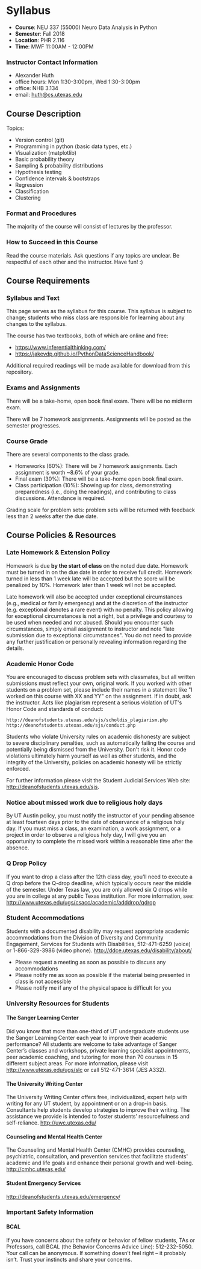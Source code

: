 # Syllabus

* **Course**: NEU 337 (55000) Neuro Data Analysis in Python
* **Semester**: Fall 2018
* **Location**: PHR 2.116
* **Time**: MWF 11:00AM - 12:00PM

### Instructor Contact Information
* Alexander Huth
* office hours:  Mon 1:30-3:00pm, Wed 1:30-3:00pm
* office: NHB 3.134
* email: huth@cs.utexas.edu

## Course Description

Topics:
* Version control (git)
* Programming in python (basic data types, etc.)
* Visualization (matplotlib)
* Basic probability theory
* Sampling & probability distributions
* Hypothesis testing
* Confidence intervals & bootstraps
* Regression
* Classification
* Clustering

### Format and Procedures

The majority of the course will consist of lectures by the professor.

### How to Succeed in this Course

Read the course materials. Ask questions if any topics are unclear. Be respectful of each other and the instructor. Have fun! :)

## Course Requirements

### Syllabus and Text

This page serves as the syllabus for this course. This syllabus is subject to change; students who miss class are responsible for learning about any changes to the syllabus.

The course has two textbooks, both of which are online and free:
* https://www.inferentialthinking.com/
* https://jakevdp.github.io/PythonDataScienceHandbook/

Additional required readings will be made available for download from this repository.

### Exams and Assignments

There will be a take-home, open book final exam. There will be no midterm exam.

There will be 7 homework assignments. Assignments will be posted as the semester progresses. 

### Course Grade

There are several components to the class grade.

* Homeworks (60%): There will be 7 homework assignments. Each assignment is worth ~8.6% of your grade.
* Final exam (30%): There will be a take-home open book final exam.
* Class participation (10%): Showing up for class, demonstrating preparedness (i.e., doing the readings), and contributing to class discussions. Attendance is required.

Grading scale for problem sets: problem sets will be returned with feedback less than 2 weeks after the due date.

## Course Policies & Resources

### Late Homework & Extension Policy

Homework is due **by the start of class** on the noted due date. Homework must be turned in on the due date in order to receive full credit. Homework turned in less than 1 week late will be accepted but the score will be penalized by 10%. Homework later than 1 week will not be accepted.

Late homework will also be accepted under exceptional circumstances (e.g., medical or family emergency) and at the discretion of the instructor (e.g. exceptional denotes a rare event) with no penalty. This policy allowing for exceptional circumstances is not a right, but a privilege and courtesy to be used when needed and not abused. Should you encounter such circumstances, simply email assignment to instructor and note "late submission due to exceptional circumstances". You do not need to provide any further justification or personally revealing information regarding the details. 

### Academic Honor Code

You are encouraged to discuss problem sets with classmates, but all written submissions must reflect your own, original work. If you worked with other students on a problem set, please include their names in a statement like "I worked on this course with XX and YY" on the assignment. If in doubt, ask the instructor. Acts like plagiarism represent a serious violation of UT's Honor Code and standards of conduct:

    http://deanofstudents.utexas.edu/sjs/scholdis_plagiarism.php
    http://deanofstudents.utexas.edu/sjs/conduct.php

Students who violate University rules on academic dishonesty are subject to severe disciplinary penalties, such as automatically failing the course and potentially being dismissed from the University. Don't risk it. Honor code violations ultimately harm yourself as well as other students, and the integrity of the University, policies on academic honesty will be strictly enforced.

For further information please visit the Student Judicial Services Web site: http://deanofstudents.utexas.edu/sjs.

### Notice about missed work due to religious holy days

By UT Austin policy, you must notify the instructor of your pending absence at least fourteen days prior to the date of observance of a religious holy day. If you must miss a class, an examination, a work assignment, or a project in order to observe a religious holy day, I will give you an opportunity to complete the missed work within a reasonable time after the absence.

### Q Drop Policy

If you want to drop a class after the 12th class day, you’ll need to execute a Q drop before the Q-drop deadline, which typically occurs near the middle of the semester. Under Texas law, you are only allowed six Q drops while you are in college at any public Texas institution. For more information, see:  http://www.utexas.edu/ugs/csacc/academic/adddrop/qdrop

### Student Accommodations

Students with a documented disability may request appropriate academic accommodations from the Division of Diversity and Community Engagement, Services for Students with Disabilities, 512-471-6259 (voice) or 1-866-329-3986 (video phone).  http://ddce.utexas.edu/disability/about/
* Please request a meeting as soon as possible to discuss any accommodations
* Please notify me as soon as possible if the material being presented in class is not accessible
* Please notify me if any of the physical space is difficult for you

### University Resources for Students

#### The Sanger Learning Center
Did you know that more than one-third of UT undergraduate students use the Sanger Learning Center each year to improve their academic performance? All students are welcome to take advantage of Sanger Center’s classes and workshops, private learning specialist appointments, peer academic coaching, and tutoring for more than 70 courses in 15 different subject areas. For more information, please visit  http://www.utexas.edu/ugs/slc or call 512-471-3614 (JES A332).

#### The University Writing Center
The University Writing Center offers free, individualized, expert help with writing for any UT student, by appointment or on a drop-in basis. Consultants help students develop strategies to improve their writing. The assistance we provide is intended to foster students’ resourcefulness and self-reliance. http://uwc.utexas.edu/ 

#### Counseling and Mental Health Center                                                                 
The Counseling and Mental Health Center (CMHC) provides counseling, psychiatric, consultation, and prevention services that facilitate students' academic and life goals and enhance their personal growth and well-being. http://cmhc.utexas.edu/

#### Student Emergency Services
 http://deanofstudents.utexas.edu/emergency/

### Important Safety Information
#### BCAL
If you have concerns about the safety or behavior of fellow students, TAs or Professors, call BCAL (the Behavior Concerns Advice Line):  512-232-5050. Your call can be anonymous.  If something doesn’t feel right – it probably isn’t.  Trust your instincts and share your concerns.
